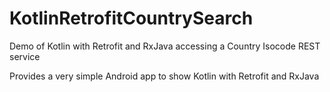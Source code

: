 # KotlinRetrofitCountrySearch
Demo of Kotlin with Retrofit and RxJava accessing a Country Isocode REST service

Provides a very simple Android app to show Kotlin with Retrofit and RxJava 
